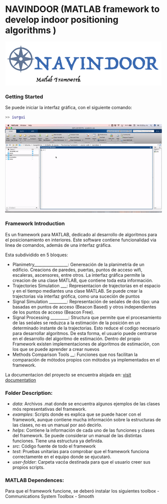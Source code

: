 
# NAVINDOOR (MATLAB framework to develop indoor positioning algorithms )

![Navindoor](https://raw.githubusercontent.com/DeustoTech/navindoor-code/master/imgs/logo.png?token=Anpj7OmcvaevOIxXCQsm2G39vtNZ1ACZks5bZDnewA%3D%3D)

### Getting Started 


Se puede iniciar la interfaz gráfica, con el siguiente comando:

```matlab
>> iurgui
```
![iur](https://raw.githubusercontent.com/DeustoTech/navindoor-code/master/imgs/iur-open.gif?token=Anpj7I-oIuUjquVktqbeKgTIJlRBinYWks5bZDoIwA%3D%3D)

### Framework Introduction
Es un framework para MATLAB, dedicado al desarrollo de algoritmos para el posicionamiento en interiores. Este software contiene funcionalidad 
via linea de comandos, además de una interfaz gráfica. 

 Esta subdividido en 5 bloques:
- Planimetry_________________: Genereación de la planimetría de un edificio. Creacions de paredes, puertas, puntos de acceso wifi, 
                                escaleras, ascensores, entre otros. La interfaz gráfica permite la creacion de una clase MATLAB, que contiene
                                toda esta información.
- Trajectories Simulation ___: Representacion de trajectorias en el espacio y en el tiempo mediantes una clase MATLAB. Se puede crear la trajectorias
                                via interfaz grófica, como una suceción de puntos 
- Signal Simulation _________: Representación de seóales de dos tipo: una basadas en puntos de acceso (Beacon Based) y otros independientes de los puntos
                                de acceso (Beacon Free).
- Signal Processing _________: Structura que permite que el procesamiento de las seóales se reduzca a la estimación de la posición en un determinado 
                                instante de la trajectorias. Esto reduce el codigo necesario para desarrollar algoritmos. De esta forma, el usuario 
                                puede centrarse en el desarrollo del algoritmo de estimación. Dentro del propio Framework existen implementaciones de 
                                algoritmos de estimación, con los que se puede aprender a crear nuevos
- Methods Comparison Tools __: Funciones que nos facilitan la comparación de mótodos propios con mótodos ya implementados en el framework. 

La documentacion del proyecto se encuentra alojada en: [visit documentation]("https://navindoor-doc.herokuapp.com/")


### Folder Description:
- *data*: Archivos .mat donde se encuentra algunos ejemplos de las clases mós representativas del framework. 
- *examples*: Scripts donde es explica que se puede hacer con el framework, aunque contiene mucha información sobre 
  la estructuras de las clases, no es un manual por asó decirlo. 
- *helps*: Contiene la información de cada uno de las funciones y clases del framework. Se puede considerar un
  manual de las distintas funciones. Tiene una estructura ya definida.
- *src*: Código fuente de todo el framework
- *test*: Pruebas unitarias para comprobar que el framework funciona correctamente en el equipo donde se ejucutaró.
- *user-folder*: Carpeta vacóa destinada para que el usuario creer sus propios scripts.

### MATLAB Dependences:
Para que el framework funcione, se deberó instalar los siguientes toolbox 
    - Communications System Toolbox 
    - Smooth 
